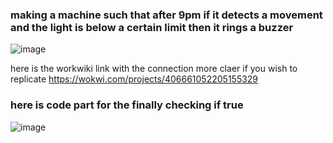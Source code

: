 ### making a machine such that after 9pm if it detects a movement and the light is below a certain limit then it rings a buzzer

![image](https://github.com/user-attachments/assets/fd63eff5-1761-4544-a275-f734d2289f15)


here is the workwiki link with the connection more claer if you wish to replicate
https://wokwi.com/projects/406661052205155329


### here is code part for the finally checking if true 
![image](https://github.com/user-attachments/assets/446081ad-5483-4116-900b-9079d1de0716)
